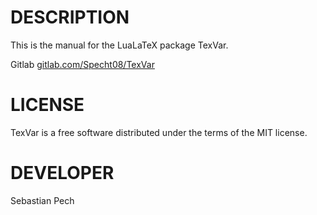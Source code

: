 # DESCRIPTION
This is the manual for the LuaLaTeX package TexVar.

Gitlab [gitlab.com/Specht08/TexVar](https://gitlab.com/spech/TexVar)

# LICENSE
TexVar is a free software distributed under the terms of the MIT license.

# DEVELOPER
Sebastian Pech
